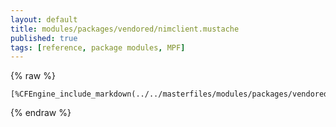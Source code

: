 ```yaml
---
layout: default
title: modules/packages/vendored/nimclient.mustache
published: true
tags: [reference, package modules, MPF]
---
```

{% raw %}
```
[%CFEngine_include_markdown(../../masterfiles/modules/packages/vendored/nimclient.mustache)%]
```
{% endraw %}
